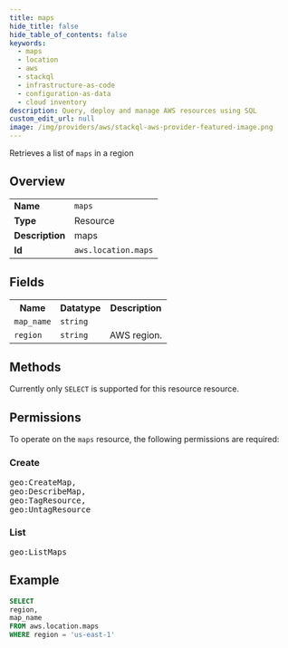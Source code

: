 ```yaml
---
title: maps
hide_title: false
hide_table_of_contents: false
keywords:
  - maps
  - location
  - aws
  - stackql
  - infrastructure-as-code
  - configuration-as-data
  - cloud inventory
description: Query, deploy and manage AWS resources using SQL
custom_edit_url: null
image: /img/providers/aws/stackql-aws-provider-featured-image.png
---
```

Retrieves a list of <code>maps</code> in a region

## Overview
<table><tbody>
<tr><td><b>Name</b></td><td><code>maps</code></td></tr>
<tr><td><b>Type</b></td><td>Resource</td></tr>
<tr><td><b>Description</b></td><td>maps</td></tr>
<tr><td><b>Id</b></td><td><code>aws.location.maps</code></td></tr>
</tbody></table>

## Fields
<table><tbody>
<tr><th>Name</th><th>Datatype</th><th>Description</th></tr>
<tr><td><code>map_name</code></td><td><code>string</code></td><td></td></tr>
<tr><td><code>region</code></td><td><code>string</code></td><td>AWS region.</td></tr>

</tbody></table>

## Methods
Currently only <code>SELECT</code> is supported for this resource resource.

## Permissions

To operate on the <code>maps</code> resource, the following permissions are required:

### Create
<pre>
geo:CreateMap,
geo:DescribeMap,
geo:TagResource,
geo:UntagResource</pre>

### List
<pre>
geo:ListMaps</pre>


## Example
```sql
SELECT
region,
map_name
FROM aws.location.maps
WHERE region = 'us-east-1'
```
